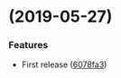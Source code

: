#  (2019-05-27)


### Features

* First release ([6078fa3](https://github.com/D3MNetworks/ruby-wifi-scanner/commit/6078fa3))



